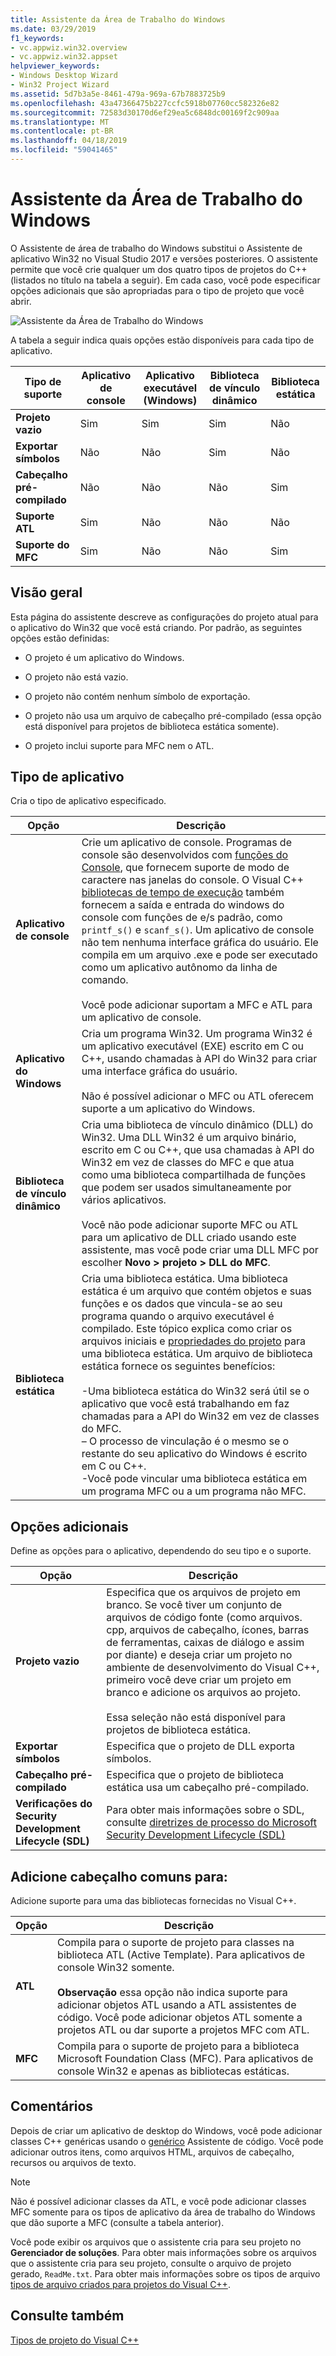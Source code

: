 ```yaml
---
title: Assistente da Área de Trabalho do Windows
ms.date: 03/29/2019
f1_keywords:
- vc.appwiz.win32.overview
- vc.appwiz.win32.appset
helpviewer_keywords:
- Windows Desktop Wizard
- Win32 Project Wizard
ms.assetid: 5d7b3a5e-8461-479a-969a-67b7883725b9
ms.openlocfilehash: 43a47366475b227ccfc5918b07760cc582326e82
ms.sourcegitcommit: 72583d30170d6ef29ea5c6848dc00169f2c909aa
ms.translationtype: MT
ms.contentlocale: pt-BR
ms.lasthandoff: 04/18/2019
ms.locfileid: "59041465"
---
```

# <a name="windows-desktop-wizard"></a>Assistente da Área de Trabalho do Windows

O Assistente de área de trabalho do Windows substitui o Assistente de aplicativo Win32 no Visual Studio 2017 e versões posteriores. O assistente permite que você crie qualquer um dos quatro tipos de projetos do C++ (listados no título na tabela a seguir). Em cada caso, você pode especificar opções adicionais que são apropriadas para o tipo de projeto que você abrir. 

   ![Assistente da Área de Trabalho do Windows](media/windows-desktop-wizard.png)

A tabela a seguir indica quais opções estão disponíveis para cada tipo de aplicativo.

|Tipo de suporte|Aplicativo de console|Aplicativo executável (Windows)|Biblioteca de vínculo dinâmico|Biblioteca estática|
|---------------------|-------------------------|----------------------------------------|---------------------------|--------------------|
|**Projeto vazio**|Sim|Sim|Sim|Não|
|**Exportar símbolos**|Não|Não|Sim|Não|
|**Cabeçalho pré-compilado**|Não|Não|Não|Sim|
|**Suporte ATL**|Sim|Não|Não|Não|
|**Suporte do MFC**|Sim|Não|Não|Sim|

## <a name="overview"></a>Visão geral

Esta página do assistente descreve as configurações do projeto atual para o aplicativo do Win32 que você está criando. Por padrão, as seguintes opções estão definidas:

- O projeto é um aplicativo do Windows.

- O projeto não está vazio.

- O projeto não contém nenhum símbolo de exportação.

- O projeto não usa um arquivo de cabeçalho pré-compilado (essa opção está disponível para projetos de biblioteca estática somente).

- O projeto inclui suporte para MFC nem o ATL.

## <a name="application-type"></a>Tipo de aplicativo

Cria o tipo de aplicativo especificado.

|Opção|Descrição|
|------------|-----------------|
|**Aplicativo de console**|Crie um aplicativo de console. Programas de console são desenvolvidos com [funções do Console](https://msdn.microsoft.com/library/ms813137.aspx), que fornecem suporte de modo de caractere nas janelas do console. O Visual C++ [bibliotecas de tempo de execução](../c-runtime-library/c-run-time-library-reference.md) também fornecem a saída e entrada do windows do console com funções de e/s padrão, como `printf_s()` e `scanf_s()`. Um aplicativo de console não tem nenhuma interface gráfica do usuário. Ele compila em um arquivo .exe e pode ser executado como um aplicativo autônomo da linha de comando.<br /><br /> Você pode adicionar suportam a MFC e ATL para um aplicativo de console.|
|**Aplicativo do Windows**|Cria um programa Win32. Um programa Win32 é um aplicativo executável (EXE) escrito em C ou C++, usando chamadas à API do Win32 para criar uma interface gráfica do usuário.<br /><br /> Não é possível adicionar o MFC ou ATL oferecem suporte a um aplicativo do Windows.|
|**Biblioteca de vínculo dinâmico**|Cria uma biblioteca de vínculo dinâmico (DLL) do Win32. Uma DLL Win32 é um arquivo binário, escrito em C ou C++, que usa chamadas à API do Win32 em vez de classes do MFC e que atua como uma biblioteca compartilhada de funções que podem ser usados simultaneamente por vários aplicativos.<br /><br /> Você não pode adicionar suporte MFC ou ATL para um aplicativo de DLL criado usando este assistente, mas você pode criar uma DLL MFC por escolher **Novo > projeto > DLL do MFC**.|
|**Biblioteca estática**|Cria uma biblioteca estática. Uma biblioteca estática é um arquivo que contém objetos e suas funções e os dados que vincula-se ao seu programa quando o arquivo executável é compilado. Este tópico explica como criar os arquivos iniciais e [propriedades do projeto](../build/reference/property-pages-visual-cpp.md) para uma biblioteca estática. Um arquivo de biblioteca estática fornece os seguintes benefícios:<br /><br />-Uma biblioteca estática do Win32 será útil se o aplicativo que você está trabalhando em faz chamadas para a API do Win32 em vez de classes do MFC.<br />– O processo de vinculação é o mesmo se o restante do seu aplicativo do Windows é escrito em C ou C++.<br />-Você pode vincular uma biblioteca estática em um programa MFC ou a um programa não MFC.|

## <a name="additional-options"></a>Opções adicionais

Define as opções para o aplicativo, dependendo do seu tipo e o suporte.

|Opção|Descrição|
|------------|-----------------|
|**Projeto vazio**|Especifica que os arquivos de projeto em branco. Se você tiver um conjunto de arquivos de código fonte (como arquivos. cpp, arquivos de cabeçalho, ícones, barras de ferramentas, caixas de diálogo e assim por diante) e deseja criar um projeto no ambiente de desenvolvimento do Visual C++, primeiro você deve criar um projeto em branco e adicione os arquivos ao projeto.<br /><br /> Essa seleção não está disponível para projetos de biblioteca estática.|
|**Exportar símbolos**|Especifica que o projeto de DLL exporta símbolos.|
|**Cabeçalho pré-compilado**|Especifica que o projeto de biblioteca estática usa um cabeçalho pré-compilado.|
|**Verificações do Security Development Lifecycle (SDL)**|Para obter mais informações sobre o SDL, consulte [diretrizes de processo do Microsoft Security Development Lifecycle (SDL)](../build/reference/sdl-enable-additional-security-checks.md)|

## <a name="add-common-headers-for"></a>Adicione cabeçalho comuns para:

Adicione suporte para uma das bibliotecas fornecidas no Visual C++.

|Opção|Descrição|
|------------|-----------------|
|**ATL**|Compila para o suporte de projeto para classes na biblioteca ATL (Active Template). Para aplicativos de console Win32 somente.<br /><br /> **Observação** essa opção não indica suporte para adicionar objetos ATL usando a ATL assistentes de código. Você pode adicionar objetos ATL somente a projetos ATL ou dar suporte a projetos MFC com ATL.|
|**MFC**|Compila para o suporte de projeto para a biblioteca Microsoft Foundation Class (MFC). Para aplicativos de console Win32 e apenas as bibliotecas estáticas.|

## <a name="remarks"></a>Comentários

Depois de criar um aplicativo de desktop do Windows, você pode adicionar classes C++ genéricas usando o [genérico](../ide/generic-cpp-class-wizard.md) Assistente de código. Você pode adicionar outros itens, como arquivos HTML, arquivos de cabeçalho, recursos ou arquivos de texto.

> [!NOTE]
> Não é possível adicionar classes da ATL, e você pode adicionar classes MFC somente para os tipos de aplicativo da área de trabalho do Windows que dão suporte a MFC (consulte a tabela anterior).

Você pode exibir os arquivos que o assistente cria para seu projeto no **Gerenciador de soluções**. Para obter mais informações sobre os arquivos que o assistente cria para seu projeto, consulte o arquivo de projeto gerado, `ReadMe.txt`. Para obter mais informações sobre os tipos de arquivo [tipos de arquivo criados para projetos do Visual C++](../build/reference/file-types-created-for-visual-cpp-projects.md).

## <a name="see-also"></a>Consulte também

[Tipos de projeto do Visual C++](../build/reference/visual-cpp-project-types.md)